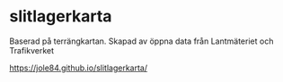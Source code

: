 # slitlagerkarta
Baserad på terrängkartan.
Skapad av öppna data från Lantmäteriet och Trafikverket

https://jole84.github.io/slitlagerkarta/
